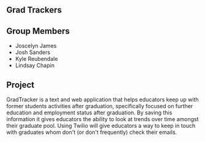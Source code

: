 ## Grad Trackers

## Group Members
  - Joscelyn James
  - Josh Sanders
  - Kyle Reubendale
  - Lindsay Chapin

## Project
GradTracker is a text and web application that helps educators keep up with former students activities after graduation, specifically focused on further education and employment status after graduation. By saving this information it gives educators the ability to look at trends over time amongst their graduate pool. Using Twilio will give educators a way to keep in touch with graduates whom don't (or don't frequently) check their emails.

